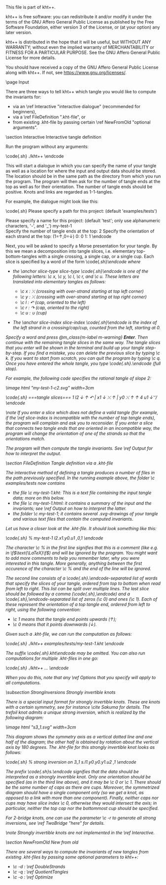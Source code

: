 
This file is part of kht++.

kht++ is free software: you can redistribute it and/or modify
it under the terms of the GNU Affero General Public License as 
published by the Free Software Foundation, either version 3 of 
the License, or (at your option) any later version.

kht++ is distributed in the hope that it will be useful,
but WITHOUT ANY WARRANTY; without even the implied warranty of
MERCHANTABILITY or FITNESS FOR A PARTICULAR PURPOSE.  See the
GNU Affero General Public License for more details.

You should have received a copy of the GNU Affero General 
Public License along with kht++.  If not, see 
<https://www.gnu.org/licenses/>.



\page Input

There are three ways to tell kht++ which tangle you would like to compute the invariants for: 

- via an \ref Interactive "interactive dialogue" (recommended for beginners), 
- via a \ref FileDefinition ".kht-file", or
- from existing .kht-file by passing certain \ref NewFromOld "optional arguments". 

\section Interactive Interactive tangle definition

Run the program without any arguments:

\code{.sh}
./kht++
\endcode

This will start a dialogue in which you can specify the name of your tangle as well as a location for where the input and output data should be stored. The location should be in the same path as the directory from which you run the program. The program will then ask for the number of tangle ends at the top as well as for their orientation. The number of tangle ends should be positive. Knots and links are regarded as 1-1-tangles. 

For example, the dialogue might look like this:

\code{.sh}
Please specify a path for this project: 
(default 'examples/tests') 
              
Please specify a name for this project: 
(default 'test'; only use alphanumeric characters, '-', and '_')
my-test-1    
Specify the number of tangle ends at the top:
2
Specify the orientation of each strand at the top: (1=↑,0=↓)
0: 0
1: 1
\endcode

Next, you will be asked to specify a Morse presentation for your tangle. By this we mean a decomposition into tangle slices, i.e. elementary top-bottom-tangles with a single crossing, a single cap, or a single cup. Each slice is specified by a word of the form \code{.sh}<c><i>\endcode where

- the  \anchor slice-type  slice-type \code{.sh}<c>\endcode is one of the following letters: \c x, \c y, \c l, \c r, and \c u. These letters are translated into elementary tangles  as follows:

    - \c x : ⤬ (crossing with over-strand starting at top left corner)
    - \c y : ⤫ (crossing with over-strand starting at top right corner)
    - \c l : ↶ (cap, oriented to the left)
    - \c r : ↷ (cap, oriented to the right)
    - \c u : ∪ (cup)

- The \anchor slice-index  slice-index \code{.sh}<i>\endcode is the index of the left strand in a crossing/cap/cup, counted from the left, starting at 0. 

Specify a word and press @m_class{m-label m-warning} **Enter**. Then continue with the remaining tangle slices in the same way. The tangle slices that you enter will be shown in the terminal and build up your tangle step-by-step. If you find a mistake, you can delete the previous slice by typing \c k. If you want to start from scratch, you can quit the program by typing \c q. Once you have entered the whole tangle, you type \code{.sh}.\endcode (full stop). 

For example, the following code specifies the rational tangle of slope 2:

\image html "my-test-1-c2.svg" width=3cm

\code{.sh}
===tangle slices===
1 l2    ↓ ↑  ↶ 
| x1    ↓  ⤬  ↑ 
| y0     ⤫  ↑ ↑ 
4 u1    ↓   ͝  /
\endcode

\note If you enter a slice which does not define a valid tangle (for example, if the \ref slice-index is incompatible with the number of top tangle ends), the program will complain and ask you to reconsider.  If you enter a slice that connects two tangle ends that are oriented in an incompatible way, the program will change the orientation of one of the strands so that the orientations match. 

The program will then compute the tangle invariants. See \ref Output for how to interpret the output. 

\section FileDefinition Tangle definition via a .kht-file

The interactive method of defining a tangle produces a number of files in the path previously specified. In the running example above, the folder \c examples/tests now contains

- the file \c my-test-1.kht: This is a text file containing the input tangle data; more on this below.
- the file \c my-test-1.html: it contains a summary of the input and the invariants; see \ref Output on how to interpret the latter. 
- the folder \c my-test-1; it contains several .svg-drawings of your tangle and various text files that contain the computed invariants. 

Let us have a closer look at the .kht-file.  It should look something like this:

\code{.sh}
% my-test-1
l2.x1.y0.u1
,0,1
\endcode

The character \c % in the first line signifies that this is a comment (like e.g. in \f$\text{\LaTeX}\f$) and will be ignored by the program. You might want to add more comments to help you remember later, why you were interested in this tangle. More generally, anything between the first occurence of the character \c % and the end of the line will be ignored. 

The second line consists of a \code{.sh}.\endcode-separated list of words that specify the slices of your tangle, ordered from top to bottom when read from left to right. This list can be split over multiple lines. 
The last slice should be followed by a comma (\code{.sh},\endcode) and a \code{.sh},\endcode-separated list of zeros (\c 0) and  ones (\c 1). Each of these represent the orientation of a top tangle end, ordered from left to right, using the following convention:

- \c 1 means that the tangle end points upwards (↑);
- \c 0 means that it points downwards (↓).

Given such a .kht-file, we can run the computation as follows:

\code{.sh}
./kht++ examples/tests/my-test-1.kht
\endcode

The suffix \code{.sh}.kht\endcode may be omitted.  You can also run computations for multiple .kht-files in one go:

\code{.sh}
./kht++ <path-to-file-1> ... <path-to-file-N>
\endcode

When you do this, note that any \ref Options that you specify will apply to all computations. 

\subsection StrongInversions Strongly invertible knots

There is a special input format for strongly invertible knots. These are knots with a certain symmetry, see for instance \cite Sakuma for details. The trefoil knot admits a unique strong inversion, which is realized by the following diagram:

\image html "s3_1.svg" width=3cm

This diagram shows the symmetry axis as a vertical dotted line and one half of the diagram; the other half is obtained by rotation about the vertical axis by 180 degrees. The .kht-file for this strongly invertible knot looks as follows:

\code{.sh}
%  strong inversion on 3_1
s.l1.y0.y0.y1.u2
,1
\endcode

The prefix \code{.sh}s.\endcode signifies that the data should be interpreted as a strongly invertible knot. 
Only one orientation should be specified (as in the third line above), and it may be \c 0 or \c 1. 
There should be the same number of caps as there are cups. 
Moreover, the symmetrized diagram should have a single component only (so we get a knot, as opposed to a link with more than one component). 
Finally, neither caps nor cups may have slice index \c 0, otherwise they would intersect the axis; in particular, neither the top cap nor the bottommost cup should be specified.

For 2-bridge knots, one can use the parameter \c -r to generate all strong inversions, see \ref TwoBridge "here" for details. 

\note Strongly invertible knots are not implemented in the \ref Interactive. 


\section NewFromOld New from old

There are several ways to compute the invariants of new tangles from existing .kht-files by passing some optional parameters to kht++:


- \c -d : \ref DoubleStrands
- \c -q : \ref QuotientTangles
- \c -o : \ref Optimize 


